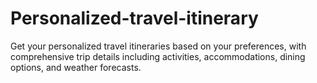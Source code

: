 # Personalized-travel-itinerary
Get your personalized travel itineraries based on your preferences, with comprehensive trip details including activities, accommodations, dining options, and weather forecasts.

